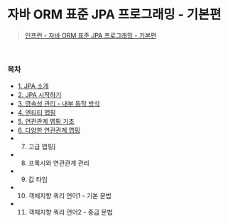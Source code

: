 # 자바 ORM 표준 JPA 프로그래밍 - 기본편
> [인프런 - 자바 ORM 표준 JPA 프로그래밍 - 기본편](https://www.inflearn.com/course/ORM-JPA-Basic/dashboard)
<bR>

### 목차
- [1. JPA 소개](https://github.com/qlalzl9/TIL/blob/master/JPA/JPA_Intro.md)
- [2. JPA 시작하기](https://github.com/qlalzl9/TIL/blob/master/JPA/JPA_Start.md)
- [3. 영속성 관리 - 내부 동작 방식](https://github.com/qlalzl9/TIL/blob/master/JPA/JPA_PersistenceContext.md)
- [4. 엔티티 맵핑](https://github.com/qlalzl9/TIL/blob/master/JPA/JPA_EntityMapping.md)
- [5. 연관관계 맵핑 기초](https://github.com/qlalzl9/TIL/blob/master/JPA/JPA_RelationalMapping.md)
- [6. 다양한 연관관계 맵핑](https://github.com/qlalzl9/TIL/blob/master/JPA/JPA_VariousRelationalMapping.md)
- 7. 고급 맵핑]
- 8. 프록시와 연관관계 관리
- 9. 값 타입
- 10. 객체지향 쿼리 언어1 - 기본 문법
- 11. 객체지향 쿼리 언어2 - 중급 문법
